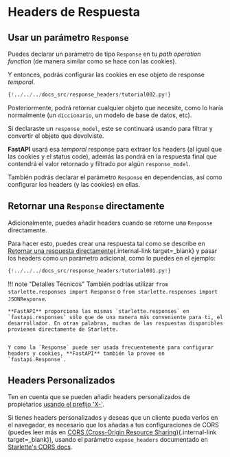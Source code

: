 # Headers de Respuesta

## Usar un parámetro `Response`

Puedes declarar un parámetro de tipo `Response` en tu *path operation function* (de manera similar como se hace con las cookies).

Y entonces, podrás configurar las cookies en ese objeto de 
response *temporal*.


```Python hl_lines="1  7-8"
{!../../../docs_src/response_headers/tutorial002.py!}
```

Posteriormente, podrá retornar cualquier objeto que necesite, como lo haría normalmente (un `diccionario`, un modelo de base de datos, etc).

Si declaraste un `response_model`, este se continuará usando para filtrar y convertir el objeto que devolviste. 

**FastAPI** usará esa *temporal* response para extraer los headers (al igual que las cookies y el status code), además las pondrá en la respuesta final que contendrá el valor retornado y filtrado por algún `response_model`.

También podrás declarar el parámetro `Response` en dependencias, así como configurar los headers (y las cookies) en ellas.


## Retornar una `Response` directamente 

Adicionalmente, puedes añadir headers cuando se retorne una `Response` directamente. 

Para hacer esto, puedes crear una respuesta tal como se describe en [Retornar una respuesta directamente](response-directly.md){.internal-link target=_blank} y pasar los headers como un parámetro adicional, como lo puedes en el ejemplo:


```Python hl_lines="10-12"
{!../../../docs_src/response_headers/tutorial001.py!}
```

!!! note "Detalles Técnicos"
    También podrías utilizar `from starlette.responses import Response` o `from starlette.responses import JSONResponse`.

    **FastAPI** proporciona las mismas `starlette.responses` en `fastapi.responses` sólo que de una manera más conveniente para ti, el desarrollador. En otras palabras, muchas de las respuestas disponibles provienen directamente de Starlette.
    

    Y como la `Response` puede ser usada frecuentemente para configurar headers y cookies, **FastAPI** también la provee en `fastapi.Response`.

## Headers Personalizados

Ten en cuenta que se pueden añadir headers personalizados de propietarios <a href="https://developer.mozilla.org/en-US/docs/Web/HTTP/Headers" class="external-link" target="_blank">usando el prefijo 'X-'</a>.  


Si tienes headers personalizados y deseas que un cliente pueda verlos en el navegador, es necesario que los añadas a tus configuraciones de CORS (puedes leer más en [CORS (Cross-Origin Resource Sharing)](../tutorial/cors.md){.internal-link target=_blank}), usando el parámetro `expose_headers` documentado en <a href="https://www.starlette.io/middleware/#corsmiddleware" class="external-link" target="_blank">Starlette's CORS docs</a>.